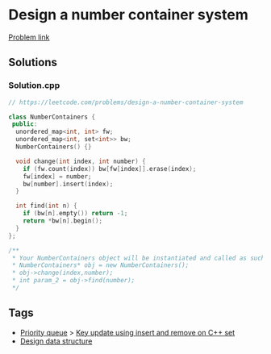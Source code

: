 # Design a number container system

[Problem link](https://leetcode.com/problems/design-a-number-container-system)

## Solutions


### Solution.cpp
```cpp
// https://leetcode.com/problems/design-a-number-container-system

class NumberContainers {
 public:
  unordered_map<int, int> fw;
  unordered_map<int, set<int>> bw;
  NumberContainers() {}

  void change(int index, int number) {
    if (fw.count(index)) bw[fw[index]].erase(index);
    fw[index] = number;
    bw[number].insert(index);
  }

  int find(int n) {
    if (bw[n].empty()) return -1;
    return *bw[n].begin();
  }
};

/**
 * Your NumberContainers object will be instantiated and called as such:
 * NumberContainers* obj = new NumberContainers();
 * obj->change(index,number);
 * int param_2 = obj->find(number);
 */
```
## Tags

* [Priority queue](/README.md#Priority_queue) > [Key update using insert and remove on C++ set](/README.md#Priority_queue-Key_update_using_insert_and_remove_on_C___set)
* [Design data structure](/README.md#Design_data_structure)
